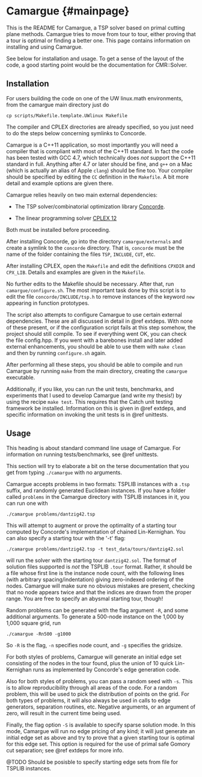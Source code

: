 Camargue	{#mainpage}
========

This is the README for Camargue, a TSP solver based on primal
cutting plane methods. Camargue tries to move from tour to tour, either
proving that a tour is optimal or finding a better one. This page contains
information on installing and using Camargue. 

See below
for installation and usage. To get a sense of the layout of the code, a good
starting point would be the documentation for CMR::Solver.

Installation
------------

For users building the code on one of the UW linux.math environments,
from the camargue main directory just do

    cp scripts/Makefile.template.UWlinux Makefile

The compiler and CPLEX directories are already specified, so you just
need to do the steps below concerning symlinks to Concorde.

Camargue is a C++11 application, so most importantly you will need a
compiler that is compliant with most of the C++11 standard. In fact the code
has been tested with GCC 4.7, which technically does *not* support the
C++11 standard in full. Anything after 4.7 or later should be fine,
and `g++` on a Mac (which is actually an alias of Apple `clang`)
should be fine too. Your compiler should be specified by editing the
`CC` definition in the `Makefile`. A bit more detail and example
options are given there. 

Camargue relies heavily on two main external dependencies:
- The TSP solver/combinatorial optimization library
[Concorde](http://www.math.uwaterloo.ca/tsp/concorde/downloads/downloads.htm).

- The linear programming solver [CPLEX
12](http://www-03.ibm.com/software/products/en/ibmilogcpleoptistud)

Both must be installed before proceeding.

After installing Concorde, go into the directory `camargue/externals`
and create a symlink to the `concorde` directory. That is, `concorde`
must be the name of the folder containing the files `TSP`, `INCLUDE`,
`CUT`, etc. 

After installing CPLEX, open the `Makefile` and edit the definitions
`CPXDIR` and `CPX_LIB`. Details and examples are given in the
`Makefile`.

No further edits to the Makefile should be necessary. After that, run
`camargue/configure.sh`. The most important task done by this script
is to edit the file `concorde/INCLUDE/tsp.h` to remove instances of
the keyword `new` appearing in function prototypes.

The script also attempts to configure Camargue to use certain
external dependencies. These are all discussed in detail in @ref
extdeps. With none of these present, or if the configuration script
fails at this step somehow, the project should still compile. To see
if everything went OK, you can check the file config.hpp. If you went
with a barebones install and later added external enhancements, you
should be able to use them with `make clean` and then by running
`configure.sh` again. 

After performing all these steps, you should be able to compile and
run Camargue by running `make` from the main directory, creating the
`camargue` executable.

Additionally, if you like, you can run the unit
tests, benchmarks, and experiments that I used to develop
Camargue (and write my thesis!) by using the recipe `make test`. This
requires that the Catch unit testing framework be
installed. Information on this is given in @ref extdeps, and specific
information on invoking the unit tests is in @ref unittests.

Usage
------

This heading is about standard command line usage of Camargue. For
information on running tests/benchmarks, see @ref unittests.

This section will try to elaborate a bit on the terse documentation
that you get from typing `./camargue` with no arguments.


Camargue accepts problems in two formats: TSPLIB instances with a
`.tsp` suffix, and randomly generated Euclidean instances. If you have
a folder called `problems` in the Camargue directory with TSPLIB
instances in it, you can run one with

    ./camargue problems/dantzig42.tsp

This will attempt to augment or prove the optimality of a starting
tour computed by Concorde's implementation of chained
Lin-Kernighan. You can also specify a starting tour with the '-t' flag:

    ./camargue problems/dantzig42.tsp -t test_data/tours/dantzig42.sol

will run the solver with the starting tour `dantzig42.sol`. The format
of solution files supported is *not* the TSPLIB `.tour` format. Rather,
it should be a file whose first line is the instance node count, with
the following lines (with arbitrary spacing/indentation) giving
zero-indexed ordering of the nodes. Camargue will make sure no obvious
mistakes are present, checking that no node appears twice and that the
indices are drawn from the proper range. You are free to specify an
abysmal starting tour, though! 

Random problems can be generated with the flag argument `-R`, and some
additional arguments. To generate a 500-node instance on the 1,000 by
1,000 square grid, run

    ./camargue -Rn500 -g1000

So `-R` is the flag, `-n` specifies node count, and `-g` specifies the
gridsize.

For both styles of problems, Camargue will generate an initial edge
set consisting of the nodes in the tour found, plus the union of 10
quick Lin-Kernighan runs as implemented by Concorde's edge generation
code.

Also for both styles of problems, you can pass a random seed with
`-s`. This is to allow reproducibility through all areas of the
code. For a random problem, this will be used to pick the distribution
of points on the grid. For both types of problems, it will also always
be used in calls to edge generators, separation routines,
etc. Negative arguments, or an argument of zero, will result in the
current time being used.

Finally, the flag option `-S` is available to specify sparse solution
mode. In this mode, Camargue will run no edge pricing of any kind; it
will just generate an initial edge set as above and try to prove that
a given starting tour is optimal for this edge set. This option is
required for the use of primal safe Gomory cut separation; see @ref
extdeps for more info.

@TODO Should be posisble to specify starting edge sets from file for
TSPLIB instances. 